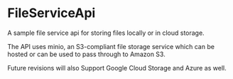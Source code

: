 # FileServiceApi
A sample file service api for storing files locally or in cloud storage.

The API uses minio, an S3-compliant file storage service which can be hosted or can be used to pass through to Amazon S3.

Future revisions will also Support Google Cloud Storage and Azure as well.
